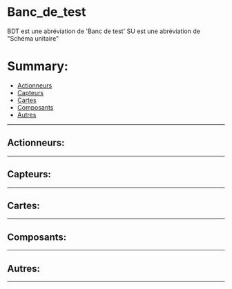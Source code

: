 # **Banc_de_test**
BDT est une abréviation de 'Banc de test'
SU est une abréviation de "Schéma unitaire"

# **Summary:**

- [Actionneurs](#actionneurs)
- [Capteurs](#capteurs)
- [Cartes](#cartes)
- [Composants](#composants)
- [Autres](#autres)

---

## **Actionneurs:**

---

## **Capteurs:**

---

## **Cartes:**

---

## **Composants:**

---

## **Autres:**

---